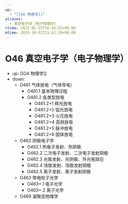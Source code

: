 ```yaml
---
up:
  - "[[O4 物理学]]"
aliases:
  - 真空电子学（电子物理学）
ctime: 2025-01-25T16:26:52+08:00
mtime: 2025-10-01T11:41:28+08:00
---
```


# O46 真空电子学（电子物理学）

- up: [[O4 物理学]]
- down:	
	- O461 气体放电（气体导电）
		- O461.1 基本物理过程
		- O461.2 各类型放电
			- O461.2+1 辉光放电
			- O461.2+2 弧光放电
			- O461.2+3 火花放电
			- O461.2+4 高频放电
			- O461.2+5 脉冲放电
			- O461.2+6 固体放电
	- O462 阴极电子学
		- O462.1 热电子发射、热阴极
		- O462.2 二次电子发射、二次电子发射阴极
		- O462.3 光致发射、光阴极、外光电效应
		- O462.4 场致发射、场致发射阴极
		- O462.5 离子发射、离子发射阴极
	- O463 带电粒子光学
		- O463+.1 电子光学
		- O463+.2 离子光学
	- O469 凝聚态物理学
	
